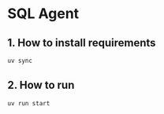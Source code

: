 # SQL Agent

## 1. How to install requirements

```bash
uv sync
```

## 2. How to run

```bash
uv run start
```
